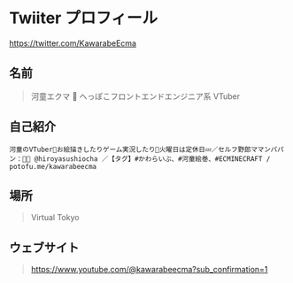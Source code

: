 # Twiiter プロフィール

<https://twitter.com/KawarabeEcma>

## 名前

> 河童エクマ 🥒 へっぽこフロントエンドエンジニア系 VTuber

## 自己紹介

```
河童のVTuber🥒お絵描きしたりゲーム実況したり🥒火曜日は定休日💤／セルフ野郎ママンパパン：🍣🍵 @hiroyasushiocha ／【タグ】#かわらいぶ、#河童絵巻、#ECMINECRAFT / potofu.me/kawarabeecma
```

## 場所

> Virtual Tokyo

## ウェブサイト

> https://www.youtube.com/@kawarabeecma?sub_confirmation=1
